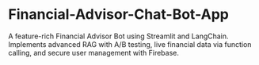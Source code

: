 # Financial-Advisor-Chat-Bot-App
A feature-rich Financial Advisor Bot using Streamlit and LangChain. Implements advanced RAG with A/B testing, live financial data via function calling, and secure user management with Firebase.
